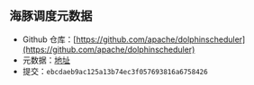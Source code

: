 ## 海豚调度元数据

- Github 仓库：[https://github.com/apache/dolphinscheduler](https://github.com/apache/dolphinscheduler)
- 元数据：[地址](https://github.com/apache/dolphinscheduler/blob/dev/dolphinscheduler-dao/src/main/resources/sql/dolphinscheduler_mysql.sql)
- 提交：`ebcdaeb9ac125a13b74ec3f057693816a6758426`
